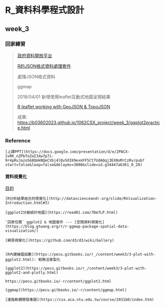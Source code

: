 ﻿# R_資料科學程式設計
## week_3 

### 回家練習

>[政府資料開放平台](https://data.gov.tw/)
>
>[R的JSON格式資料處理套件](https://blog.gtwang.org/r/jsonlite-json-format-parser-generator-tutorial/2/)
>
>處理JSON格式資料
>
>ggmap
>
>2018/04/01 新增使用leaflet互動式地圖呈現結果
>
>[R leaflet working with GeoJSON & TopoJSON](https://rstudio.github.io/leaflet/json.html)
>
>成果: https://b03602023.github.io/1062CSX_project/week_3/ggplot2practice.html


### Reference

    [上課PPT](https://docs.google.com/presentation/d/e/2PACX-1vRK_nZPbToZoI3Xw7p7i-9r4pRvJazoS68QmkNQeCVbj4lQvSOIK9exmYF5Ct7UdAQqj3EX0oMrCzRv/pub?start=false&loop=false&delayms=3000&slide=id.g34447a6361_0_20)

#### 資料視覺化

[目的](https://yijutseng.github.io/DataScienceRBook/vis.html#section-8.1)
    
    [R分析結果結合的視覺化](http://datascienceandr.org/slide/RVisualization-Introduction.html#3)
    
    [ggplot2分級統計地圖](https://read01.com/7Dm7LP.html)
    
    `回家任務` ggplot2 & 地圖套件 --- [空間資料視覺化](https://blog.gtwang.org/r/r-ggmap-package-spatial-data-visualization/)
    
    [網頁視覺化](https://github.com/d3/d3/wiki/Gallery)
    
    
    [R內建繪圖函數](https://pecu.gitbooks.io/r_/content/week3/3-plot-with-ggplot2.html): 較無法客製化
    
    [ggplot2](https://pecu.gitbooks.io/r_/content/week3/3-plot-with-ggplot2-and-plotly.html)
    
    https://pecu.gitbooks.io/-r/content/ggplot2.html
    
    [ggmap](https://pecu.gitbooks.io/-r/content/ggmap.html)
    
    [進階軟體開發專題](https://csx.aca.ntu.edu.tw/course/2031b0/index.htm)


